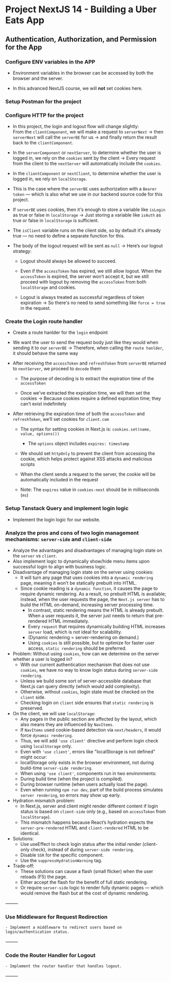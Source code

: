 # Project NextJS 14 - Building a Uber Eats App

## Authentication, Authorization, and Permission for the App

### Configure ENV variables in the APP

- Environment variables in the browser can be accessed by both the browser and the server.

- In this advanced NextJS course, we will **not** set cookies here.

### Setup Postman for the project

### Configure HTTP for the project

- In this project, the login and logout flow will change slightly:  
  From the `clientComponent`, we will make a request to `serverNext` -> then `serverNext` will call the `serverBE` for us -> and finally return the result back to the `clientComponent`.

- In the `serverComponent` or `nextServer`, to determine whether the user is logged in, we rely on the `cookies` sent by the client -> Every request from the client to the `nextServer` will automatically include the `cookies`.

- In the `clientComponent` or `nextClient`, to determine whether the user is logged in, we rely on `localStorage`.

- This is the case where the `serverBE` uses authorization with a `Bearer token` — which is also what we use in our backend source code for this project.

- If `serverBE` uses cookies, then it's enough to store a variable like `isLogin` as true or false in `localStorage` → Just storing a variable like `isAuth` as true or false in `localStorage` is sufficient.

- The `isClient` variable runs on the client side, so by default it's already true — no need to define a separate function for this.

- The body of the logout request will be sent as `null` → Here’s our logout strategy:

   - Logout should always be allowed to succeed.

   - Even if the `accessToken` has expired, we still allow logout. When the `accessToken` is expired, the server won’t accept it, but we still proceed with logout by removing the `accessToken` from both `localStorage` and cookies.

   - Logout is always treated as successful regardless of token expiration → So there's no need to send something like `force = true` in the request.

### Create the Login route handler

- Create a route hanlder for the `login` endpoint
 
 - We want the user to send the request body just like they would when sending it to our `serverBE` -> Therefore, when calling the `route hanlder`, it should behave the same way
 
 - After receiving the `accessToken` and `refreshToken` from `serverBE` returned to `nextServer`, we proceed to `decode` them
 
   - The purpose of decoding is to extract the expiration time of the `accessToken`
 
   - Once we’ve extracted the expiration time, we will then set the cookies -> Because cookies require a defined expiration time; they can’t exist indefinitely
 
 - After retrieving the expiration time of both the `accessToken` and `refreshToken`, we’ll set cookies for `client.com`
 
   - The syntax for setting cookies in Next.js is: `cookies.set(name, value, options())`
 
     - The `options` object includes `expires: timestamp`
 
   - We should set `httpOnly` to prevent the client from accessing the cookie, which helps protect against XSS attacks and malicious scripts
 
   - When the client sends a request to the server, the cookie will be automatically included in the request
 
   - Note: The `expires` value in `cookies-next` should be in milliseconds (`ms`)
 

### Setup Tanstack Query and implement login logic

-	Implement the login logic for our website.

### Analyze the pros and cons of two login management mechanisms: `server-side` and `client-side`

- Analyze the advantages and disadvantages of managing login state on the `server` vs `client`.
- Also implement logic to dynamically show/hide menu items upon successful login to align with business logic.
- Disadvantage of managing login state on the server using cookies:
  - It will turn any page that uses cookies into a `dynamic rendering` page, meaning it won’t be statically prebuilt into HTML.
  - Since cookie reading is a `dynamic function`, it causes the page to require dynamic rendering. As a result, no prebuilt HTML is available; instead, when the user requests the page, the `Next.js server` has to build the HTML on-demand, increasing server processing time.
	- In contrast, static rendering means the HTML is already prebuilt. When a user requests it, the server just needs to return that pre-rendered HTML immediately.
	- Every `request` that requires dynamically building HTML increases `server` load, which is not ideal for scalability.
	- (Dynamic rendering = server-rendering on demand.)
	- Using `cookies` is still possible, but to optimize for faster user access, `static rendering` should be preferred.
- Problem: Without using `cookies`, how can we determine on the server whether a user is logged in?
	- With our current authentication mechanism that does not use `cookies`, we have no way to know login status during `server-side rendering`.
	- Unless we build some sort of server-accessible database that Next.js can query directly (which would add complexity).
	- Otherwise, without `cookies`, login state must be checked on the `client` side.
	- Checking login on `client` side ensures that `static rendering` is preserved.
- On the client, we will use `localStorage`:
	- Any pages in the public section are affected by the layout, which also means they are influenced by `NavItems`.
	- If `NavItems` used cookie-based detection via `next/headers`, it would force `dynamic rendering`.
	- Thus, we will add `'use client'` directive and perform login check using `localStorage` only.
	- Even with `'use client'`, errors like "localStorage is not defined" might occur:
	- localStorage only exists in the browser environment, not during build-time `server-side rendering`.
	- When using `'use client'`, components run in two environments:
	- During build time (when the project is compiled).
	- During browser runtime (when users actually load the page).
	- Even when running `npm run dev`, part of the build process simulates `server rendering`, so errors may show up early.
- Hydration mismatch problem:
	- In Next.js, server and client might render different content if login status is based on `client-side` only (e.g., based on `accessToken` from `localStorage`).
	- This mismatch happens because React’s hydration expects the `server-pre-rendered` HTML and `client-rendered` HTML to be identical.
- Solutions:
	- Use useEffect to check login status after the initial render (client-only check), instead of during `server-side rendering`.
	- Disable `SSR` for the specific component.
	- Use the `suppressHydrationWarning` tag.
- Trade-off:
	- These solutions can cause a flash (small flicker) when the user reloads (F5) the page.
	- Either accept the flash for the benefit of full static rendering.
	- Or require `server-side` logic to render fully dynamic pages — which would remove the flash but at the cost of dynamic rendering.

⸻

### Use Middleware for Request Redirection
	- Implement a middleware to redirect users based on login/authentication status.

⸻

### Code the Router Handler for Logout
	- Implement the router handler that handles logout.

⸻
